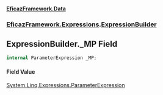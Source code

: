 #### [EficazFramework.Data](EficazFrameworkData.md 'EficazFramework Data')
### [EficazFramework.Expressions](EficazFrameworkData.md#EficazFramework.Expressions 'EficazFramework.Expressions').[ExpressionBuilder](EficazFramework.Expressions/ExpressionBuilder.md 'EficazFramework.Expressions.ExpressionBuilder')

## ExpressionBuilder._MP Field

```csharp
internal ParameterExpression _MP;
```

#### Field Value
[System.Linq.Expressions.ParameterExpression](https://docs.microsoft.com/en-us/dotnet/api/System.Linq.Expressions.ParameterExpression 'System.Linq.Expressions.ParameterExpression')